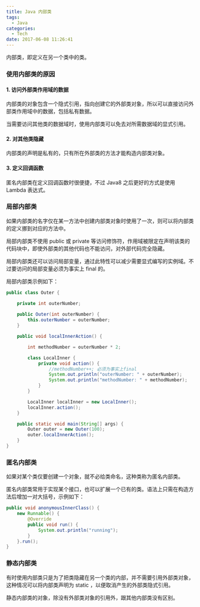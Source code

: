 ```yaml
---
title: Java 内部类
tags:
  - Java
categories:
  - Tech
date: 2017-06-08 11:26:41
---
```


内部类，即定义在另一个类中的类。



<!-- more -->



### 使用内部类的原因



#### 1. 访问外部类作用域的数据

内部类的对象包含一个隐式引用，指向创建它的外部类对象，所以可以直接访问外部类作用域中的数据，包括私有数据。

当需要访问其他类的数据域时，使用内部类可以免去对所需数据域的显式引用。



#### 2. 对其他类隐藏

内部类的声明是私有的，只有所在外部类的方法才能构造内部类对象。



#### 3. 定义回调函数

匿名内部类在定义回调函数时很便捷，不过 Java8 之后更好的方式是使用 Lambda 表达式。





### 局部内部类

如果内部类的名字仅在某一方法中创建内部类对象时使用了一次，则可以将内部类的定义挪到对应的方法中。

局部内部类不使用 public 或 private 等访问修饰符，作用域被限定在声明该类的代码块中，即使外部类的其他代码也不能访问，对外部代码完全隐藏。

局部内部类还可以访问局部变量，通过此特性可以减少需要显式编写的实例域。不过要访问的局部变量必须为事实上 final 的。

局部内部类示例如下：

```java
public class Outer {

    private int outerNumber;
  
    public Outer(int outerNumber) {
        this.outerNumber = outerNumber;
    }

    public void localInnerAction() {

        int methodNumber = outerNumber * 2;

        class LocalInner {
            private void action() {
                //methodNumber++; 必须为事实上final
                System.out.println("outerNumber: " + outerNumber);
                System.out.println("methodNumber: " + methodNumber);
            }
        }

        LocalInner localInner = new LocalInner();
        localInner.action();
    }

    public static void main(String[] args) {
        Outer outer = new Outer(100);
        outer.localInnerAction();
    }
}
```





### 匿名内部类

如果对某个类仅要创建一个对象，就不必给类命名，这种类称为匿名内部类。

匿名内部类常用于实现某个接口，也可以扩展一个已有的类。语法上只需在构造方法后增加一对大括号，示例如下：

```java
public void anonymousInnerClass() {
    new Runnable() {
        @Override
        public void run() {
            System.out.println("running");
        }
    }.run();
}
```





### 静态内部类

有时使用内部类只是为了把类隐藏在另一个类的内部，并不需要引用外部类对象，这种情况可以将内部类声明为 static ，以便取消产生的外部类隐式引用。

静态内部类的对象，除没有外部类对象的引用外，跟其他内部类没有区别。



